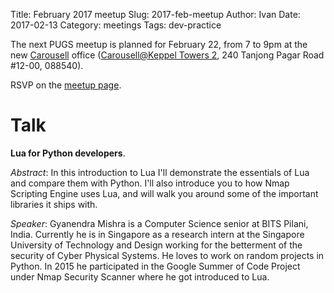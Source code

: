 Title: February 2017 meetup
Slug: 2017-feb-meetup
Author: Ivan
Date: 2017-02-13
Category: meetings
Tags: dev-practice


The next PUGS meetup is planned for February 22, from 7 to 9pm at the new
[Carousell](https://carousell.com) office ([Carousell@Keppel Towers
2](https://maps.google.com/maps?f=q&hl=en&q=240+Tanjong+Pagar+Road+%2312-00%2C+088540%2C+sg),
240 Tanjong Pagar Road #12-00, 088540).

RSVP on the [meetup page](https://www.meetup.com/Singapore-Python-User-Group/events/237386331/).

# Talk

**Lua for Python developers**.

*Abstract*: In this introduction to Lua I'll demonstrate the essentials of Lua
and compare them with Python. I'll also introduce you to how Nmap Scripting
Engine uses Lua, and will walk you around some of the important libraries it
ships with.


*Speaker*: Gyanendra Mishra is a Computer Science senior at BITS Pilani, India.
Currently he is in Singapore as a research intern at the Singapore University of
Technology and Design working for the betterment of the security of Cyber
Physical Systems. He loves to work on random projects in Python. In 2015 he
participated in the Google Summer of Code Project under Nmap Security Scanner
where he  got introduced to Lua.

